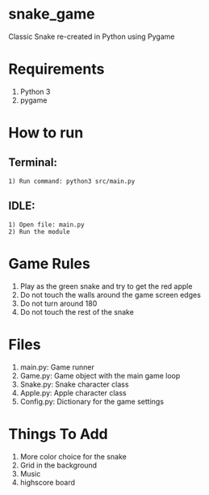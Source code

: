 # snake_game
Classic Snake re-created in Python using Pygame

# Requirements
  1) Python 3
  2) pygame

# How to run
## Terminal:
    1) Run command: python3 src/main.py

## IDLE:
    1) Open file: main.py
    2) Run the module

# Game Rules
  1) Play as the green snake and try to get the red apple
  2) Do not touch the walls around the game screen edges
  3) Do not turn around 180
  4) Do not touch the rest of the snake

# Files
  1) main.py: Game runner
  2) Game.py: Game object with the main game loop
  3) Snake.py: Snake character class
  4) Apple.py: Apple character class
  6) Config.py: Dictionary for the game settings


# Things To Add
  1) More color choice for the snake
  2) Grid in the background
  3) Music
  4) highscore board